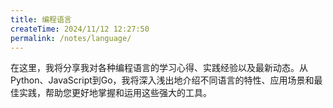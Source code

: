 ```yaml
---
title: 编程语言
createTime: 2024/11/12 12:27:50
permalink: /notes/language/
---
```

在这里，我将分享我对各种编程语言的学习心得、实践经验以及最新动态。从Python、JavaScript到Go，我将深入浅出地介绍不同语言的特性、应用场景和最佳实践，帮助您更好地掌握和运用这些强大的工具。
